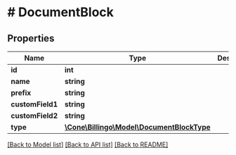 # # DocumentBlock

## Properties

Name | Type | Description | Notes
------------ | ------------- | ------------- | -------------
**id** | **int** |  | [optional]
**name** | **string** |  | [optional]
**prefix** | **string** |  | [optional]
**customField1** | **string** |  | [optional]
**customField2** | **string** |  | [optional]
**type** | [**\Cone\Billingo\Model\DocumentBlockType**](DocumentBlockType.md) |  | [optional]

[[Back to Model list]](../../README.md#models) [[Back to API list]](../../README.md#endpoints) [[Back to README]](../../README.md)
